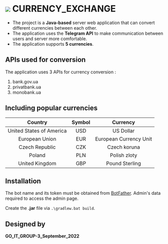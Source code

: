 # ![](https://i.imgur.com/7MjyOo2.jpg) CURRENCY_EXCHANGE

- The project is a **Java-based** server web application that can convert different currencies between each other.
- The application uses the **Telegram API** to make communication between users and server more comfortable.
- The application supports **5 currencies**.

## APIs used for conversion
The application uses 3 APIs for currency conversion :
1. bank.gov.ua
2. privatbank.ua
3. monobank.ua


## Including popular currencies

|         Country          | Symbol |        Currency        |
|:------------------------:|:------:|:----------------------:|
| United States of America |  USD   |       US Dollar        |
|      European Union      |  EUR   | European Currency Unit |
|      Czech Republic      |  CZK   |      Czech koruna      |
|          Poland          |  PLN   |      Polish zloty      |
|      United Kingdom      |  GBP   |     Pound Sterling     |


## Installation

The bot name and its token must be obtained from [BotFather](https://telegram.me/BotFather). Admin's data required to access the admin page.

Create the **.jar** file via `.\gradlew.bat build`.


## Designed by

**GO_IT_GROUP-3_September_2022**